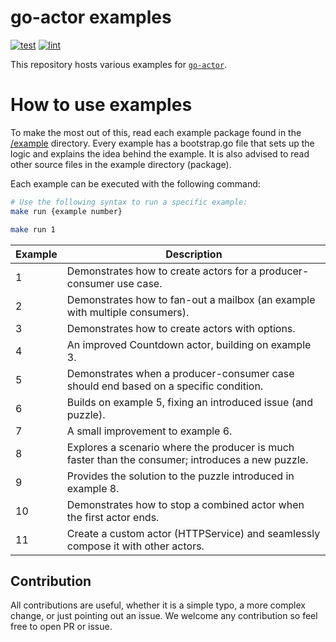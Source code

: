# go-actor examples

[![test](https://github.com/vladopajic/go-actor-examples/actions/workflows/test.yml/badge.svg?branch=main)](https://github.com/vladopajic/go-actor-examples/actions/workflows/test.yml)
[![lint](https://github.com/vladopajic/go-actor-examples/actions/workflows/lint.yml/badge.svg?branch=main)](https://github.com/vladopajic/go-actor-examples/actions/workflows/lint.yml)


This repository hosts various examples for [`go-actor`](https://github.com/vladopajic/go-actor).

# How to use examples

To make the most out of this, read each example package found in the [/example](/example/) directory. Every example has a bootstrap.go file that sets up the logic and explains the idea behind the example. It is also advised to read other source files in the example directory (package).

Each example can be executed with the following command:

```bash
# Use the following syntax to run a specific example:  
make run {example number}

make run 1
```


| Example   | Description |
|-----------|------------|
|  1 | Demonstrates how to create actors for a producer-consumer use case. |
|  2 | Demonstrates how to fan-out a mailbox (an example with multiple consumers).  |
|  3 | Demonstrates how to create actors with options. |
|  4 | An improved Countdown actor, building on example 3.  |
|  5 | Demonstrates when a producer-consumer case should end based on a specific condition. |
|  6 | Builds on example 5, fixing an introduced issue (and puzzle). |
|  7 | A small improvement to example 6. |
|  8 | Explores a scenario where the producer is much faster than the consumer; introduces a new puzzle.  |
|  9 | Provides the solution to the puzzle introduced in example 8.  |
| 10 | Demonstrates how to stop a combined actor when the first actor ends. |
| 11 | Create a custom actor (HTTPService) and seamlessly compose it with other actors. |


## Contribution

All contributions are useful, whether it is a simple typo, a more complex change, or just pointing out an issue. We welcome any contribution so feel free to open PR or issue. 
